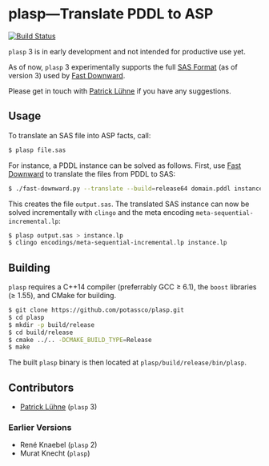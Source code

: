 # plasp—Translate PDDL to ASP

[![Build Status](https://travis-ci.org/potassco/plasp.svg?branch=master)](https://travis-ci.org/potassco/plasp)

`plasp` 3 is in early development and not intended for productive use yet.

As of now, `plasp` 3 experimentally supports the full [SAS Format](http://www.fast-downward.org/TranslatorOutputFormat) (as of version 3) used by [Fast Downward](http://www.fast-downward.org/).

Please get in touch with [Patrick Lühne](https://www.luehne.de) if you have any suggestions.

## Usage

To translate an SAS file into ASP facts, call:

```bash
$ plasp file.sas
```

For instance, a PDDL instance can be solved as follows.
First, use [Fast Downward](http://www.fast-downward.org/) to translate the files from PDDL to SAS:

```bash
$ ./fast-downward.py --translate --build=release64 domain.pddl instance.pddl
```

This creates the file `output.sas`.
The translated SAS instance can now be solved incrementally with `clingo` and the meta encoding `meta-sequential-incremental.lp`:

```bash
$ plasp output.sas > instance.lp
$ clingo encodings/meta-sequential-incremental.lp instance.lp
```

## Building

`plasp` requires a C++14 compiler (preferrably GCC ≥ 6.1), the `boost` libraries (≥ 1.55), and CMake for building.

```bash
$ git clone https://github.com/potassco/plasp.git
$ cd plasp
$ mkdir -p build/release
$ cd build/release
$ cmake ../.. -DCMAKE_BUILD_TYPE=Release
$ make
```

The built `plasp` binary is then located at `plasp/build/release/bin/plasp`.

## Contributors

* [Patrick Lühne](https://www.luehne.de) (`plasp` 3)

### Earlier Versions

* René Knaebel (`plasp` 2)
* Murat Knecht (`plasp`)

